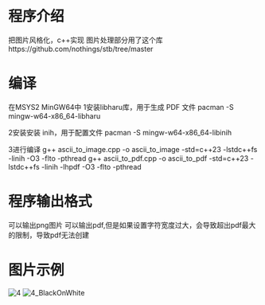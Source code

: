 # 程序介绍
把图片风格化，c++实现
图片处理部分用了这个库https://github.com/nothings/stb/tree/master

# 编译
在MSYS2 MinGW64中
1安装libharu库，用于生成 PDF 文件
pacman -S mingw-w64-x86_64-libharu

2安装安装 inih，用于配置文件
pacman -S mingw-w64-x86_64-libinih

3进行编译
g++ ascii_to_image.cpp -o ascii_to_image -std=c++23 -lstdc++fs -linih -O3 -flto -pthread
g++ ascii_to_pdf.cpp -o ascii_to_pdf -std=c++23 -lstdc++fs -linih -lhpdf -O3 -flto -pthread

# 程序输出格式
可以输出png图片
可以输出pdf,但是如果设置字符宽度过大，会导致超出pdf最大的限制，导致pdf无法创建

# 图片示例
![4](https://github.com/user-attachments/assets/72ce2168-044b-41ff-9d16-304f636d8115)
![4_BlackOnWhite](https://github.com/user-attachments/assets/17ac514f-c82b-4ad1-beb1-5325d8ee940b)




